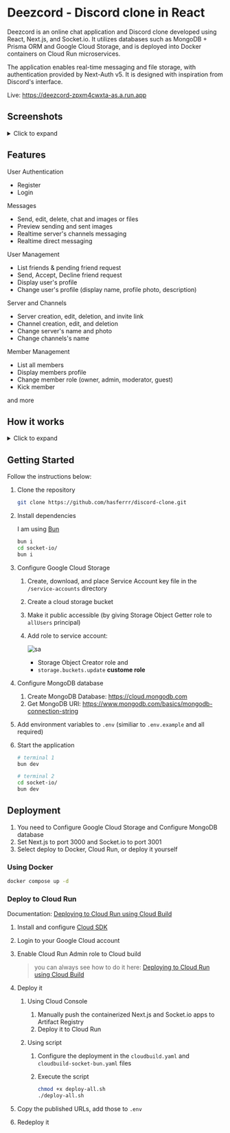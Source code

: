 # Deezcord - Discord clone in React

Deezcord is an online chat application and Discord clone developed using React, Next.js, and Socket.io. It utilizes databases such as MongoDB + Prisma ORM and Google Cloud Storage, and is deployed into Docker containers on Cloud Run microservices.

The application enables real-time messaging and file storage, with authentication provided by Next-Auth v5. It is designed with inspiration from Discord's interface.

Live: <https://deezcord-zpxm4cwxta-as.a.run.app>

## Screenshots

<details>
    <summary> Click to expand </summary>

![ss1](../assets/images/ss1.png?raw=true)
![ss2](../assets/images/ss2.png?raw=true)
![ss3](../assets/images/ss3.png?raw=true)
![ss4](../assets/images/ss4.png?raw=true)

</details>

## Features

User Authentication

* Register
* Login

Messages

* Send, edit, delete, chat and images or files
* Preview sending and sent images
* Realtime server's channels messaging
* Realtime direct messaging

User Management

* List friends & pending friend request
* Send, Accept, Decline friend request
* Display user's profile
* Change user's profile (display name, profile photo, description)

Server and Channels

* Server creation, edit, deletion, and invite link
* Channel creation, edit, and deletion
* Change server's name and photo
* Change channels's name

Member Management

* List all members
* Display members profile
* Change member role (owner, admin, moderator, guest)
* Kick member

and more

## How it works

<details>
    <summary> Click to expand </summary>

![diagrams](../assets/images/diagrams.png?raw=true)

</details>

## Getting Started

Follow the instructions below:

1. Clone the repository

   ```bash
   git clone https://github.com/hasferrr/discord-clone.git
   ```

1. Install dependencies

   I am using [Bun](https://bun.sh/)

   ```bash
   bun i
   cd socket-io/
   bun i
   ```

1. Configure Google Cloud Storage

   1. Create, download, and place Service Account key file in the `/service-accounts` directory

   2. Create a cloud storage bucket

   3. Make it public accessible (by giving Storage Object Getter role to `allUsers` principal)

   4. Add role to service account:

        ![sa](../assets/images/sa.png?raw=true)

      * Storage Object Creator role and
      * `storage.buckets.update` **custome role**

1. Configure MongoDB database

    1. Create MongoDB Database: <https://cloud.mongodb.com>
    1. Get MongoDB URI: <https://www.mongodb.com/basics/mongodb-connection-string>

1. Add environment variables to `.env` (similiar to `.env.example` and all required)

1. Start the application

   ```bash
   # terminal 1
   bun dev

   # terminal 2
   cd socket-io/
   bun dev
   ```

## Deployment

1. You need to Configure Google Cloud Storage and Configure MongoDB database
1. Set Next.js to port 3000 and Socket.io to port 3001
1. Select deploy to Docker, Cloud Run, or deploy it yourself

### Using Docker

```bash
docker compose up -d
```

### Deploy to Cloud Run

Documentation: [Deploying to Cloud Run using Cloud Build](https://cloud.google.com/build/docs/deploying-builds/deploy-cloud-run)

1. Install and configure [Cloud SDK](https://cloud.google.com/sdk/docs/install-sdk)
1. Login to your Google Cloud account
1. Enable Cloud Run Admin role to Cloud build

   > you can always see how to do it here: [Deploying to Cloud Run using Cloud Build](https://cloud.google.com/build/docs/deploying-builds/deploy-cloud-run#required_iam_permissions)

1. Deploy it

   1. Using Cloud Console
      1. Manually push the containerized Next.js and Socket.io apps to Artifact Registry
      1. Deploy it to Cloud Run

   1. Using script

      1. Configure the deployment in the `cloudbuild.yaml` and `cloudbuild-socket-bun.yaml` files
      1. Execute the script

         ```bash
         chmod +x deploy-all.sh
         ./deploy-all.sh
         ```

1. Copy the published URLs, add those to `.env`
1. Redeploy it
